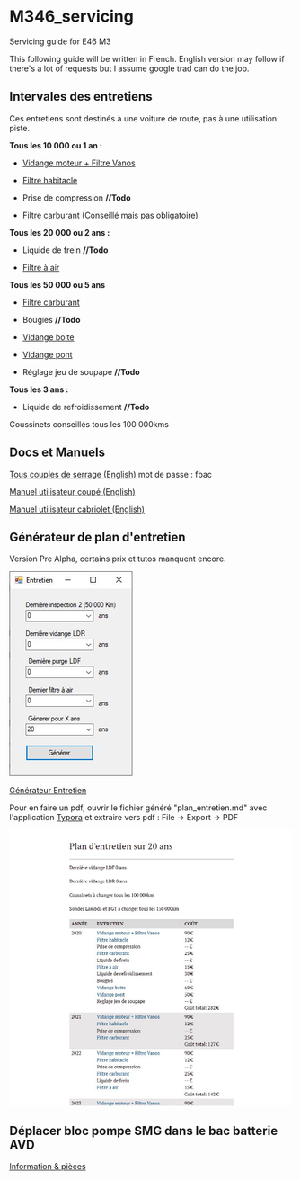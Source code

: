 # M346_servicing
Servicing guide for E46 M3

This following guide will be written in French. English version may follow if there's a lot of requests but I assume google trad can do the job.

## Intervales des entretiens

Ces entretiens sont destinés à une voiture de route, pas à une utilisation piste.

**Tous les 10 000 ou 1 an :**

- [Vidange moteur + Filtre Vanos](/vidange_moteur.mkd)

- [Filtre habitacle](/filtre_habitacle.mkd)

- Prise de compression **//Todo**

- [Filtre carburant](/filtre_carburant.mkd) (Conseillé mais pas obligatoire)

**Tous les 20 000 ou 2 ans :**

- Liquide de frein **//Todo**

- [Filtre à air](/filtre_air.mkd)

**Tous les 50 000 ou 5 ans**

- [Filtre carburant](/filtre_carburant.mkd)

- Bougies **//Todo**

- [Vidange boite](/vidange_boite.mkd)

- [Vidange pont](/vidange_pont.mkd)

- Réglage jeu de soupape **//Todo**

**Tous les 3 ans :**

- Liquide de refroidissement **//Todo**

Coussinets conseillés tous les 100 000kms

## Docs et Manuels

[Tous couples de serrage (English)](e46_m3_torque_spec_guide.pdf) mot de passe : fbac

[Manuel utilisateur coupé (English)](BMW-E46-Pre-LCI-M3-Coupe-owners-manual.pdf)

[Manuel utilisateur cabriolet (English)](BMW-E46-LCI-M3-Convertible-owners-manual.pdf)

## Générateur de plan d'entretien

Version Pre Alpha, certains prix et tutos manquent encore.

![generateur_1](/pictures/generateur_1.jpg)

[Générateur Entretien](https://github.com/YulCmr/M346_servicing/raw/master/plan_entretien_M346.exe)

Pour en faire un pdf, ouvrir le fichier généré "plan_entretien.md" avec l'application [Typora](https://typora.io/#windows) et extraire vers pdf : File -> Export -> PDF

![generateur_2](/pictures/generateur_2.jpg)

## Déplacer bloc pompe SMG dans le bac batterie AVD

[Information & pièces](smg_relocation.mkd)
